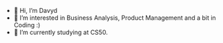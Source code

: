 - 👋 Hi, I’m Davyd
- 👀 I’m interested in Business Analysis, Product Management and a bit in Coding :)
- 🌱 I’m currently studying at CS50.
